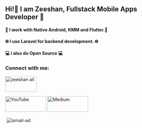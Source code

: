 <h2><b>Hi!👋 I am Zeeshan, Fullstack Mobile Apps Developer 📲</b></h2>

<h4>📱 I work with Native Android, KMM and Flutter.📱 </h4>
<h4>🌐 I use <b>Laravel</b> for backend development. 🌐 </h4>
<h4>💻 I also do Open Source 💻 </h4>


<h3 align="left">Connect with me:</h3>
<p align="left">


<p align="center">
	
<!--   <a href="https://dev-scion.tech" target="_blank"><img src="https://raw.githubusercontent.com/zeeshanali-k/zeeshanali-k/master/assets/website.png" height="50" width="130" alt="Website"></a> -->
<a href="https://www.linkedin.com/in/devscion/" target="blank"><img src="https://raw.githubusercontent.com/rahuldkjain/github-profile-readme-generator/master/src/images/icons/Social/linked-in-alt.svg" alt="zeeshan ali" height="50" width="100" /></a>

<a href="https://www.youtube.com/@devscion" target="_blank"><img src="https://raw.githubusercontent.com/zeeshanali-k/zeeshanali-k/master/assets/youtube.png" height="50" width="130" alt="YouTube"></a>
  <a href="https://zeeshan-ali.medium.com" target="_blank"><img src="https://raw.githubusercontent.com/zeeshanali-k/zeeshanali-k/master/assets/medium.png" height="50" width="130" alt="Medium"></a>
  
	
</p>



<p>&nbsp;<img align="center" src="https://github-readme-stats.vercel.app/api?username=zeeshanali-k&show_icons=true&locale=en" alt="ismail-ad" /></p>
